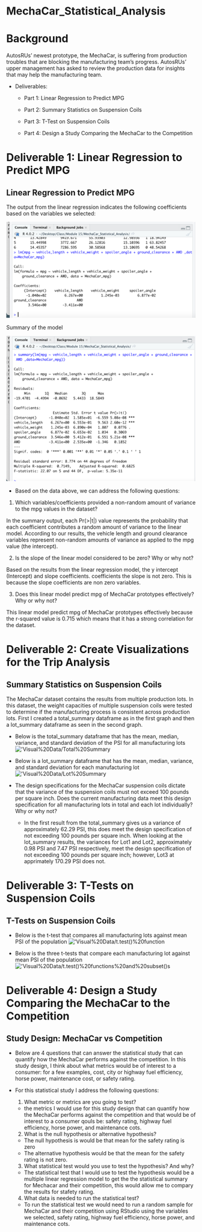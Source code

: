 # MechaCar_Statistical_Analysis

# Background
AutosRUs’ newest prototype, the MechaCar, is suffering from production troubles that are blocking the manufacturing team’s progress. AutosRUs’ upper management has asked to review the production data for insights that may help the manufacturing team. 

* Deliverables:
  * Part 1: Linear Regression to Predict MPG
  
  * Part 2: Summary Statistics on Suspension Coils
  
  * Part 3: T-Test on Suspension Coils

  * Part 4: Design a Study Comparing the MechaCar to the Competition


# Deliverable 1: Linear Regression to Predict MPG 
## Linear Regression to Predict MPG

The output from the linear regression indicates the following coefficients based on the variables we selected:

!['Visual%20Data/Linear%20Regression](https://github.com/cbrito3/MechaCar_Statistical_Analysis/blob/main/Visual%20Data/Linear%20Regression.png?raw=true)

Summary of the model

!['Visual%20Data/Summary%20Statistics](https://github.com/cbrito3/MechaCar_Statistical_Analysis/blob/main/Visual%20Data/Summary%20Statistics.png?raw=true)


* Based on the data above, we can address the following questions:

 1. Which variables/coefficients provided a non-random amount of variance to the mpg values in the dataset?

In the summary output, each Pr(>|t|) value represents the probability that each coefficient contributes a random amount of variance to the linear model. According to our results, the vehicle length and ground clearance variables represent non-random amounts of variance as applied to the mpg value (the intercept). 

  2. Is the slope of the linear model considered to be zero? Why or why not?

Based on the results from the linear regression model, the y intercept (Intercept) and slope coefficients. coefficients the slope is not zero. This is because the slope coefficients are non zero variables.

  3. Does this linear model predict mpg of MechaCar prototypes effectively? Why or why not?
 
This linear model predict mpg of MechaCar prototypes effectively because the r-squared value is 0.715 which means that it has a strong correlation for the dataset. 
 
 
# Deliverable 2: Create Visualizations for the Trip Analysis
## Summary Statistics on Suspension Coils

The MechaCar dataset contains the results from multiple production lots. In this dataset, the weight capacities of multiple suspension coils were tested to determine if the manufacturing process is consistent across production lots.
First I created a total_summary dataframe as in the first graph and then a lot_summary dataframe as seen in the second graph.

* Below is the total_summary dataframe that has the mean, median, variance, and standard deviation of the PSI for all manufacturing lots 
!['Visual%20Data/Total%20Summary](https://user-images.githubusercontent.com/107222716/191886267-2d76f2fb-4752-4fbc-8f83-fa9293bb160e.png)

* Below is a lot_summary dataframe that has the mean, median, variance, and standard deviation for each manufacturing lot 
!['Visual%20Data/Lot%20Summary](https://user-images.githubusercontent.com/107222716/191886364-45d37042-7c1d-4e08-9bbe-9c2e57a290fc.png)

* The design specifications for the MechaCar suspension coils dictate that the variance of the suspension coils must not exceed 100 pounds per square inch. Does the current manufacturing data meet this design specification for all manufacturing lots in total and each lot individually? Why or why not?

  * In the first result from the total_summary gives us a variance of approximately 62.29 PSI, this does meet the design specification of not exceeding 100  pounds per square inch. When looking at the lot_summary results, the variances for Lot1 and Lot2, approximately 0.98 PSI and 7.47 PSI respectively, meet the design specification of not exceeding 100  pounds per square inch; however, Lot3 at apprimately 170.29 PSI does not. 


# Deliverable 3: T-Tests on Suspension Coils
## T-Tests on Suspension Coils

* Below is the t-test that compares all manufacturing lots against mean PSI of the population
!['Visual%20Data/t.test()%20function](https://user-images.githubusercontent.com/107222716/191886528-4ffc0fa6-713a-4ab7-aa93-806d0c065a82.png)

* Below is the three t-tests that compare each manufacturing lot against mean PSI of the population 
!['Visual%20Data/t.test()%20functions%20and%20subset()s](https://user-images.githubusercontent.com/107222716/191886571-37f3f81f-a32f-42f6-a68a-f9335bd7539d.png)

# Deliverable 4: Design a Study Comparing the MechaCar to the Competition
## Study Design: MechaCar vs Competition

* Below are 4 questions that can answer the statistical study that can quantify how the MechaCar performs against the competition. In this study design, I think about what metrics would be of interest to a consumer: for a few examples, cost, city or highway fuel efficiency, horse power, maintenance cost, or safety rating.

* For this statistical study I address the following questions:
  
  1. What metric or metrics are you going to test?
  
    * the metrics I would use for this study design that can quantify how the MechaCar performs against the competition and that would be of interest to a consumer qouls be: safety rating, highway fuel efficiency, horse power, and maintenance cots. 
  
  2. What is the null hypothesis or alternative hypothesis?

   * The null hypothesis is would be that mean for the safety rating is zero
   * The alternative hypothesis would be that the mean for the safety rating is not zero.

  3. What statistical test would you use to test the hypothesis? And why?
  
   * The statistical test that I would use to test the hypothesis would be a multiple linear regression model to get the the statistical summary for Mechacar and their competition, this would allow me to compary the results for stafety rating. 
  
  4.  What data is needed to run the statistical test?
  
  * To run the statistical test we would need to run a random sample for MechaCar and their competition using RStudio using the variables we selected, safety rating, highway fuel efficiency, horse power, and maintenance cots.
  
